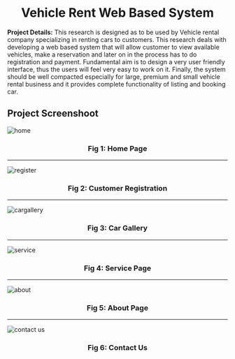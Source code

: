 <h1 align="center"> Vehicle Rent Web Based System</h1>


**Project Details:** This research is designed as to be used by Vehicle rental company specializing in renting cars to customers. This research deals with developing a web based system that will allow customer to view available vehicles, make a reservation and later on in the process has to do registration and  payment. Fundamental aim is to design a very user friendly interface, thus the users will feel very easy to work on it. Finally, the system should be well compacted especially for large, premium and small vehicle rental business and it provides complete functionality of listing and booking car.

## Project Screenshoot


![home](https://cloud.githubusercontent.com/assets/12609618/26022826/9501c3be-37d0-11e7-8a02-9451e09c7822.jpg)
<h3 align="center"> Fig 1: Home Page</h3>

---
![register](https://cloud.githubusercontent.com/assets/12609618/26022828/995ae242-37d0-11e7-815d-932f643eec84.jpg)
<h3 align="center"> Fig 2: Customer Registration</h3>


---
![cargallery](https://cloud.githubusercontent.com/assets/12609618/26022830/9c506fa8-37d0-11e7-856b-69e9745fa608.jpg)
<h3 align="center"> Fig 3: Car Gallery</h3>


---
![service](https://cloud.githubusercontent.com/assets/12609618/26022831/9e4c5ac4-37d0-11e7-9a6b-b4509d876dd0.jpg)
<h3 align="center"> Fig 4: Service Page</h3>


---
![about](https://cloud.githubusercontent.com/assets/12609618/26022833/a290c692-37d0-11e7-85b5-e1760490bb23.jpg)
<h3 align="center"> Fig 5: About Page</h3>

---
![contact us](https://cloud.githubusercontent.com/assets/12609618/26022834/a65da678-37d0-11e7-8489-5e6b65b2b086.jpg)
<h3 align="center"> Fig 6: Contact Us</h3>
